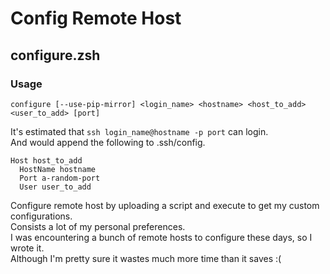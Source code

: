 # Config Remote Host

## configure.zsh

### Usage

    configure [--use-pip-mirror] <login_name> <hostname> <host_to_add> <user_to_add> [port]

It's estimated that `ssh login_name@hostname -p port` can login.  
And would append the following to .ssh/config.
```
Host host_to_add
  HostName hostname
  Port a-random-port
  User user_to_add
```

Configure remote host by uploading a script and execute to get my custom configurations.  
Consists a lot of my personal preferences.  
I was encountering a bunch of remote hosts to configure these days, so I wrote it.  
Although I'm pretty sure it wastes much more time than it saves :(
